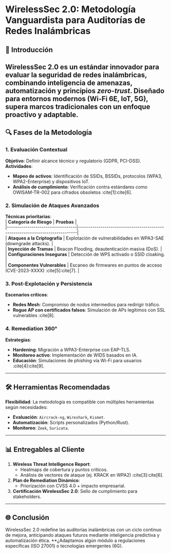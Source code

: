 # WirelessSec 2.0: Metodología Vanguardista para Auditorías de Redes Inalámbricas  

## 📜 Introducción  
WirelessSec 2.0 es un estándar innovador para evaluar la seguridad de redes inalámbricas, combinando inteligencia de amenazas, automatización y principios *zero-trust*. Diseñado para entornos modernos (Wi-Fi 6E, IoT, 5G), supera marcos tradicionales con un enfoque proactivo y adaptable.
---

## 🔍 Fases de la Metodología  

### 1. **Evaluación Contextual**  
**Objetivo**: Definir alcance técnico y regulatorio (GDPR, PCI-DSS).  
**Actividades**:  
- **Mapeo de activos**: Identificación de SSIDs, BSSIDs, protocolos (WPA3, WPA2-Enterprise) y dispositivos IoT.  
- **Análisis de cumplimiento**: Verificación contra estándares como OWISAM-TR-002 para cifrados obsoletos :cite[1]:cite[6].  

### 2. **Simulación de Ataques Avanzados**  
**Técnicas prioritarias**:  
| **Categoría de Riesgo**         | **Pruebas**                                                                 |  
|----------------------------------|-----------------------------------------------------------------------------|  
| **Ataques a la Criptografía**   | Explotación de vulnerabilidades en WPA3-SAE (downgrade attacks).            |  
| **Inyección de Tramas**         | Beacon Flooding, deautenticación masiva (DoS).                              |  
| **Configuraciones Inseguras**   | Detección de WPS activado o SSID cloaking.                                  |  
| **Componentes Vulnerables**     | Escaneo de firmwares en puntos de acceso (CVE-2023-XXXX) :cite[5]:cite[7]. |  

### 3. **Post-Explotación y Persistencia**  
**Escenarios críticos**:  
- **Redes Mesh**: Compromiso de nodos intermedios para redirigir tráfico.  
- **Rogue AP con certificados falsos**: Simulación de APs legítimos con SSL vulnerables :cite[8].  

### 4. **Remediation 360°**  
**Estrategias**:  
- **Hardening**: Migración a WPA3-Enterprise con EAP-TLS.  
- **Monitoreo activo**: Implementación de WIDS basados en IA.  
- **Educación**: Simulaciones de phishing vía Wi-Fi para usuarios :cite[4]:cite[9].  

---

## 🛠️ Herramientas Recomendadas  
**Flexibilidad**: La metodología es compatible con múltiples herramientas según necesidades:  
- **Evaluación**: `Aircrack-ng`, `Wireshark`, `Kismet`.  
- **Automatización**: Scripts personalizados (Python/Rust).  
- **Monitoreo**: `Zeek`, `Suricata`.  

---

## 📊 Entregables al Cliente  
1. **Wireless Threat Intelligence Report**:  
   - Heatmaps de cobertura y puntos críticos.  
   - Análisis de vectores de ataque (ej. KRACK en WPA2) :cite[3]:cite[6].  
2. **Plan de Remediation Dinámico**:  
   - Priorización con CVSS 4.0 + impacto empresarial.  
3. **Certificación WirelessSec 2.0**: Sello de cumplimiento para stakeholders.  

---

## 🌐 Conclusión  
WirelessSec 2.0 redefine las auditorías inalámbricas con un ciclo continuo de mejora, anticipando ataques futuros mediante inteligencia predictiva y automatización ética. **¿Adaptamos algún módulo a regulaciones específicas (ISO 27001) o tecnologías emergentes (6G).  
